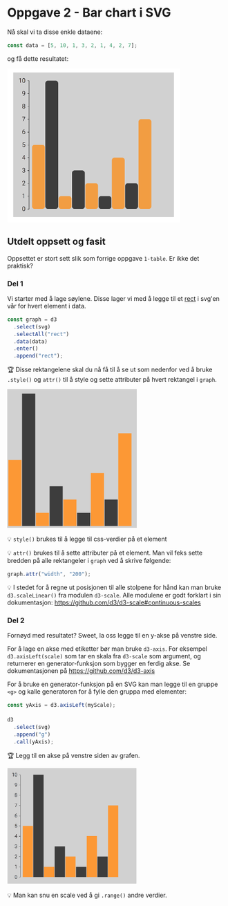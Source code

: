 # Oppgave 2 - Bar chart i SVG

Nå skal vi ta disse enkle dataene:

```javascript
const data = [5, 10, 1, 3, 2, 1, 4, 2, 7];
```

og få dette resultatet:

![Resultat bar chart](../../img/2-barchart.png)

## Utdelt oppsett og fasit

Oppsettet er stort sett slik som forrige oppgave `1-table`. Er ikke det praktisk?

### Del 1

Vi starter med å lage søylene. Disse lager vi med å legge til et [rect](https://developer.mozilla.org/en-US/docs/Web/SVG/Element/rect) i svg'en vår for hvert element i data.

```javascript
const graph = d3
  .select(svg)
  .selectAll("rect")
  .data(data)
  .enter()
  .append("rect");
```

:trophy: Disse rektangelene skal du nå få til å se ut som nedenfor ved å bruke `.style()` og `attr()` til å style og sette attributer på hvert rektangel i `graph`.

<img src="../../img/2-barchart1.png" width="300" />

:bulb: `style()` brukes til å legge til css-verdier på et element

:bulb: `attr()` brukes til å sette attributer på et element. Man vil feks sette bredden på alle rektangeler i `graph` ved å skrive følgende:

```javascript
graph.attr("width", "200");
```

:bulb: I stedet for å regne ut posisjonen til alle stolpene for hånd kan man bruke `d3.scaleLinear()` fra modulen `d3-scale`. Alle modulene er godt forklart i sin dokumentasjon: https://github.com/d3/d3-scale#continuous-scales

### Del 2

Fornøyd med resultatet? Sweet, la oss legge til en y-akse på venstre side.

For å lage en akse med etiketter bør man bruke `d3-axis`. For eksempel `d3.axisLeft(scale)` som tar en skala fra `d3-scale` som argument, og returnerer en generator-funksjon som bygger en ferdig akse. Se dokumentasjonen på https://github.com/d3/d3-axis

For å bruke en generator-funksjon på en SVG kan man legge til en gruppe `<g>` og kalle generatoren for å fylle den gruppa med elementer:

```javascript
const yAxis = d3.axisLeft(myScale);

d3
  .select(svg)
  .append("g")
  .call(yAxis);
```

:trophy: Legg til en akse på venstre siden av grafen.

<img src="../../img/2-barchart2.png" width="300" />

:bulb: Man kan snu en scale ved å gi `.range()` andre verdier.
